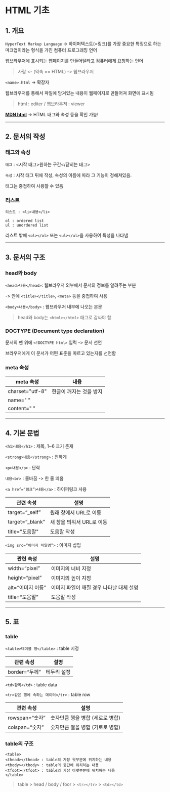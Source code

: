 # HTML 기초

## 1. 개요

`HyperText Markup Language`
-> 하이퍼텍스트(=링크)를 가장 중요한 특징으로 하는 마크업이라는 형식을 가진 컴퓨터 프로그래밍 언어

웹브라우저에 표시되는 웹페이지를 만들어달라고 컴퓨터에게 요청하는 언어

> 사람 <- (약속 == HTML) -> 웹브라우저

`<name>.html` -> 확장자

웹브라우저를 통해서 파일에 담겨있는 내용이 웹페이지로 만들어져 화면에 표시됨

> html : editer / 웹브라우저 : viewer

[**MDN html**](https://developer.mozilla.org/ko/docs/Web/HTML) -> HTML 태그와 속성 등을 확인 가능!

---

## 2. 문서의 작성

### 태그와 속성

`태그` : <시작 태그>원하는 구간</닫히는 태그>

`속성` : 시작 태그 뒤에 작성, 속성의 이름에 따라 그 기능이 정해져있음.

태그는 중첩하여 사용할 수 있음

### 리스트

`리스트 : <li>내용</li>`

```
ol : ordered list
ul : unordered list
```

리스트 밖에 `<ol></ol>` 또는 `<ul></ul>`을 사용하여 특성을 나타냄

---

## 3. 문서의 구조

### head와 body

`<head>내용</head>`: 웹브라우저 외부에서 문서의 정보를 알려주는 부분

-> 안에 `<title></title>`, `<meta>` 등을 중첩하여 사용

`<body>내용</body>` : 웹브라우저 내부에 나오는 본문

> head와 body는 `<html></html>` 태그로 감싸야 함

### DOCTYPE (Document type declaration)

문서의 맨 위에 `<!DOCTYPE html>` 입력 -> 문서 선언

브라우저에게 이 문서가 어떤 표준을 따르고 있는지를 선언함

### meta 속성

| meta 속성       | 내용                    |
| --------------- | ----------------------- |
| charset="utf-8" | 한글이 깨지는 것을 방지 |
| name=" "        |                         |
| content=" "     |                         |

---

## 4. 기본 문법

`<h1>내용</h1>` : 제목, 1~6 크기 존재

`<strong>내용</strong>` : 진하게

`<p>내용</p>` : 단락

`내용<br>` : 줄바꿈 -> 한 줄 띄움

`<a href=“링크”>내용</a>` : 하이퍼링크 사용

| 관련 속성        | 설명                      |
| ---------------- | ------------------------- |
| target=“\_self”  | 원래 창에서 URL로 이동    |
| target=“\_blank” | 새 창을 띄워서 URL로 이동 |
| title="도움말"   | 도움말 작성               |

`<img src=“이미지 파일명”>` : 이미지 삽입

| 관련 속성         | 설명                                     |
| ----------------- | ---------------------------------------- |
| width=“pixel”     | 이미지의 너비 지정                       |
| height=“pixel”    | 이미지의 높이 지정                       |
| alt=“이미지 이름” | 이미지 파일이 깨질 경우 나타날 대체 설명 |
| title=“도움말”    | 도움말 작성                              |

---

## 5. 표

### table

`<table>테이블 행</table>` : table 지정

| 관련 속성     | 설명        |
| ------------- | ----------- |
| border=“두께” | 테두리 설정 |

`<td>항목</td>` : table data

`<tr>같은 행에 속하는 데이터</tr>` : table row

| 관련 속성      | 설명                             |
| -------------- | -------------------------------- |
| rowspan=“숫자” | 숫자만큼 행을 병합 (세로로 병합) |
| colspan=“숫자” | 숫자만큼 열을 병합 (가로로 병합) |

### table의 구조

```
<table>
<thead></thead> : table의 가장 윗부분에 위치하는 내용
<tbody></tbody> : table의 중간에 위치하는 내용
<tfoot></tfoot> : table의 가장 아랫부분에 위치하는 내용
</table>
```

> table > head / body / foor > `<tr></tr>` > `<td></td>`
